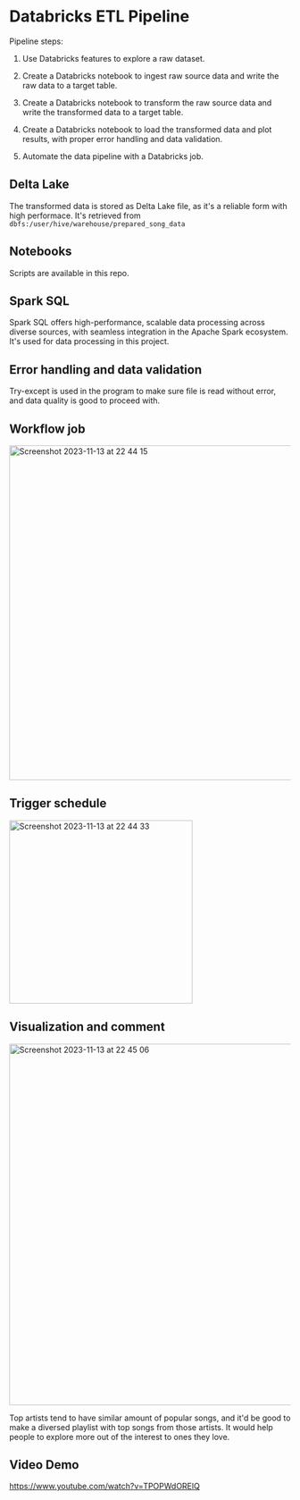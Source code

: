 # Databricks ETL Pipeline

Pipeline steps:

1. Use Databricks features to explore a raw dataset.

2. Create a Databricks notebook to ingest raw source data and write the raw data to a target table.

3. Create a Databricks notebook to transform the raw source data and write the transformed data to a target table.

4. Create a Databricks notebook to load the transformed data and plot results, with proper error handling and data validation.

5. Automate the data pipeline with a Databricks job.

## Delta Lake
The transformed data is stored as Delta Lake file, as it's a reliable form with high performace.
It's retrieved from `dbfs:/user/hive/warehouse/prepared_song_data`


## Notebooks
Scripts are available in this repo.


## Spark SQL
Spark SQL offers high-performance, scalable data processing across diverse sources, with seamless integration in the Apache Spark ecosystem. It's used for data processing in this project.


## Error handling and data validation
Try-except is used in the program to make sure file is read without error, and data quality is good to proceed with.


## Workflow job

<img width="599" alt="Screenshot 2023-11-13 at 22 44 15" src="https://github.com/nogibjj/Individual_Project3_LinHui/assets/83142133/5259d288-c285-4e3e-8b98-007a8be0e38a">


## Trigger schedule
<img width="328" alt="Screenshot 2023-11-13 at 22 44 33" src="https://github.com/nogibjj/Individual_Project3_LinHui/assets/83142133/d39c5dfb-7148-4b5e-afe1-8af43b6300fa">



## Visualization and comment
<img width="647" alt="Screenshot 2023-11-13 at 22 45 06" src="https://github.com/nogibjj/Individual_Project3_LinHui/assets/83142133/2bbbfbbf-6da7-4df3-a57a-9b90f74a7518">

Top artists tend to have similar amount of popular songs, and it'd be good to make a diversed playlist with top songs from those artists. It would help people to explore more out of the interest to ones they love.


## Video Demo
https://www.youtube.com/watch?v=TPOPWdORElQ
